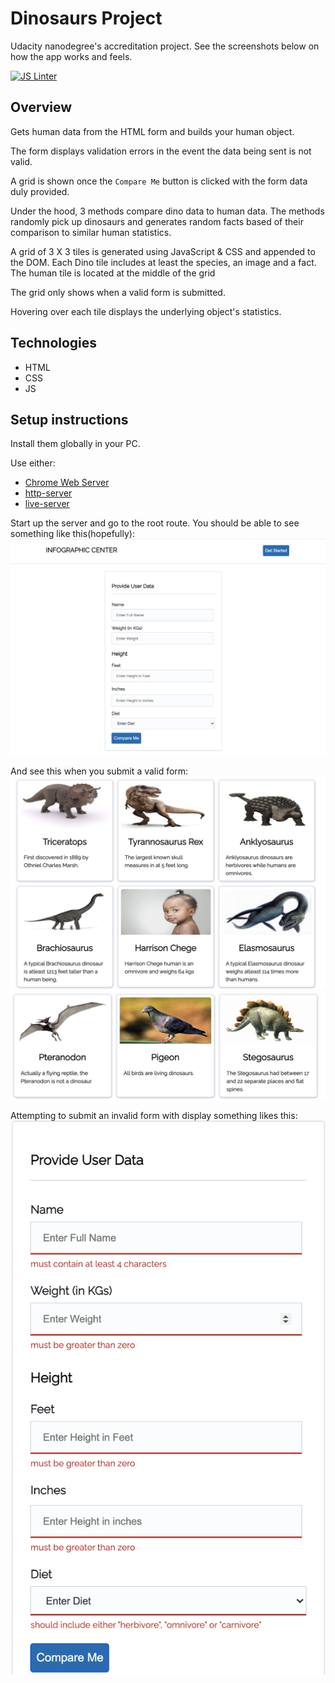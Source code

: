 # Dinosaurs Project
Udacity nanodegree's accreditation project. See the screenshots below on how the app works and feels.

[![JS Linter](https://github.com/Harrisonkamau/dinosaurs/actions/workflows/linter.yml/badge.svg?branch=main)](https://github.com/Harrisonkamau/dinosaurs/actions/workflows/linter.yml)

## Overview
Gets human data from the HTML form and builds your human object.

The form displays validation errors in the event the data being sent is not valid.

A grid is shown once the `Compare Me` button is clicked with the form data duly provided.

Under the hood, 3 methods compare dino data to human data. The methods randomly pick up dinosaurs and generates random facts based of their comparison to similar human statistics.

A grid of 3 X 3 tiles is generated using JavaScript & CSS and appended to the DOM. Each Dino tile includes at least the species, an image and a fact. The human tile is located at the middle of the grid

The grid only shows when a valid form is submitted.

Hovering over each tile displays the underlying object's statistics.

## Technologies
- HTML
- CSS
- JS

## Setup instructions
Install them globally in your PC.

Use either:
- [Chrome Web Server](https://chrome.google.com/webstore/detail/web-server-for-chrome/ofhbbkphhbklhfoeikjpcbhemlocgigb?hl=en)
- [http-server](https://www.npmjs.com/package/http-server)
- [live-server](https://www.npmjs.com/package/live-server)

Start up the server and go to the root route. You should be able to see something like this(hopefully):
![Get Started Page](./screenshots/new-get-started.png)

And see this when you submit a valid form:
![Grid Tiles 1](./screenshots/grid-with-img-1.png)
![Grid Tiles 2](./screenshots/grid-with-img-2.png)

Attempting to submit an invalid form with display something likes this:
![Validation errors](./screenshots/validation-errors-demo.png)

